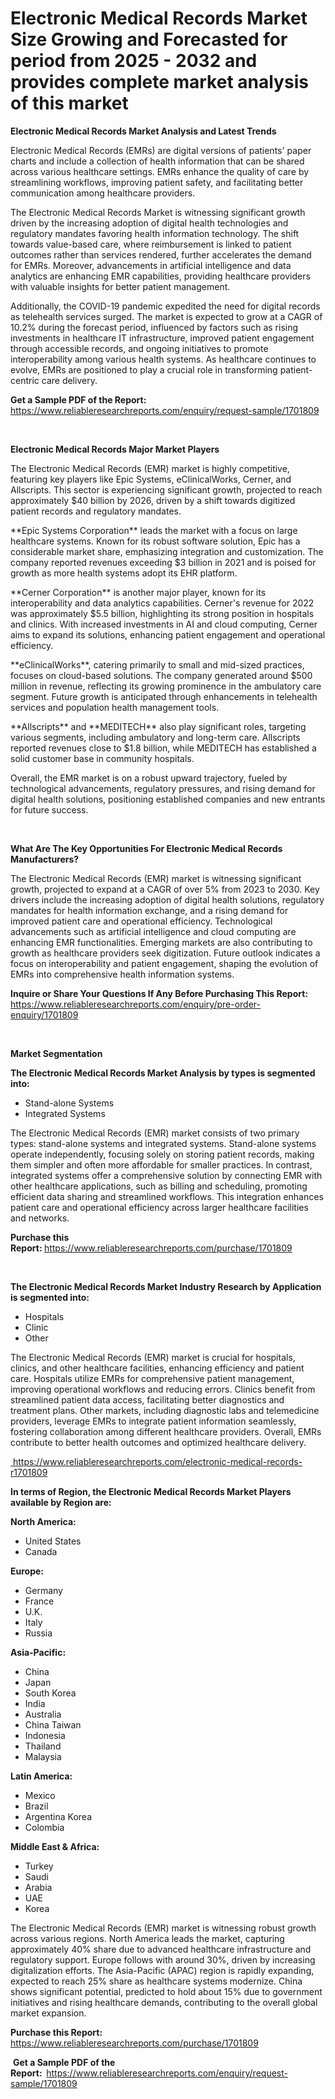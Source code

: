 <p><h1>Electronic Medical Records Market Size Growing and Forecasted for period from 2025 - 2032 and provides complete market analysis of this market</h1></p><p><strong>Electronic Medical Records Market Analysis and Latest Trends</strong></p>
<p><p>Electronic Medical Records (EMRs) are digital versions of patients' paper charts and include a collection of health information that can be shared across various healthcare settings. EMRs enhance the quality of care by streamlining workflows, improving patient safety, and facilitating better communication among healthcare providers.</p><p>The Electronic Medical Records Market is witnessing significant growth driven by the increasing adoption of digital health technologies and regulatory mandates favoring health information technology. The shift towards value-based care, where reimbursement is linked to patient outcomes rather than services rendered, further accelerates the demand for EMRs. Moreover, advancements in artificial intelligence and data analytics are enhancing EMR capabilities, providing healthcare providers with valuable insights for better patient management.</p><p>Additionally, the COVID-19 pandemic expedited the need for digital records as telehealth services surged. The market is expected to grow at a CAGR of 10.2% during the forecast period, influenced by factors such as rising investments in healthcare IT infrastructure, improved patient engagement through accessible records, and ongoing initiatives to promote interoperability among various health systems. As healthcare continues to evolve, EMRs are positioned to play a crucial role in transforming patient-centric care delivery.</p></p>
<p><strong>Get a Sample PDF of the Report:&nbsp;</strong> <a href="https://www.reliableresearchreports.com/enquiry/request-sample/1701809?utm_campaign=2251&utm_medium=2&utm_source=Github&utm_content=ia&utm_term=12042025&utm_id=electronic-medical-records">https://www.reliableresearchreports.com/enquiry/request-sample/1701809</a></p>
<p>&nbsp;</p>
<p><strong>Electronic Medical Records Major Market Players</strong></p>
<p><p>The Electronic Medical Records (EMR) market is highly competitive, featuring key players like Epic Systems, eClinicalWorks, Cerner, and Allscripts. This sector is experiencing significant growth, projected to reach approximately $40 billion by 2026, driven by a shift towards digitized patient records and regulatory mandates.</p><p>**Epic Systems Corporation** leads the market with a focus on large healthcare systems. Known for its robust software solution, Epic has a considerable market share, emphasizing integration and customization. The company reported revenues exceeding $3 billion in 2021 and is poised for growth as more health systems adopt its EHR platform.</p><p>**Cerner Corporation** is another major player, known for its interoperability and data analytics capabilities. Cerner's revenue for 2022 was approximately $5.5 billion, highlighting its strong position in hospitals and clinics. With increased investments in AI and cloud computing, Cerner aims to expand its solutions, enhancing patient engagement and operational efficiency.</p><p>**eClinicalWorks**, catering primarily to small and mid-sized practices, focuses on cloud-based solutions. The company generated around $500 million in revenue, reflecting its growing prominence in the ambulatory care segment. Future growth is anticipated through enhancements in telehealth services and population health management tools.</p><p>**Allscripts** and **MEDITECH** also play significant roles, targeting various segments, including ambulatory and long-term care. Allscripts reported revenues close to $1.8 billion, while MEDITECH has established a solid customer base in community hospitals.</p><p>Overall, the EMR market is on a robust upward trajectory, fueled by technological advancements, regulatory pressures, and rising demand for digital health solutions, positioning established companies and new entrants for future success.</p></p>
<p>&nbsp;</p>
<p><strong>What Are The Key Opportunities For Electronic Medical Records Manufacturers?</strong></p>
<p><p>The Electronic Medical Records (EMR) market is witnessing significant growth, projected to expand at a CAGR of over 5% from 2023 to 2030. Key drivers include the increasing adoption of digital health solutions, regulatory mandates for health information exchange, and a rising demand for improved patient care and operational efficiency. Technological advancements such as artificial intelligence and cloud computing are enhancing EMR functionalities. Emerging markets are also contributing to growth as healthcare providers seek digitization. Future outlook indicates a focus on interoperability and patient engagement, shaping the evolution of EMRs into comprehensive health information systems.</p></p>
<p><strong>Inquire or Share Your Questions If Any Before Purchasing This Report:</strong> <a href="https://www.reliableresearchreports.com/enquiry/pre-order-enquiry/1701809?utm_campaign=2251&utm_medium=2&utm_source=Github&utm_content=ia&utm_term=12042025&utm_id=electronic-medical-records">https://www.reliableresearchreports.com/enquiry/pre-order-enquiry/1701809</a></p>
<p>&nbsp;</p>
<p><strong>Market Segmentation</strong></p>
<p><strong>The Electronic Medical Records Market Analysis by types is segmented into:</strong></p>
<p><ul><li>Stand-alone Systems</li><li>Integrated Systems</li></ul></p>
<p><p>The Electronic Medical Records (EMR) market consists of two primary types: stand-alone systems and integrated systems. Stand-alone systems operate independently, focusing solely on storing patient records, making them simpler and often more affordable for smaller practices. In contrast, integrated systems offer a comprehensive solution by connecting EMR with other healthcare applications, such as billing and scheduling, promoting efficient data sharing and streamlined workflows. This integration enhances patient care and operational efficiency across larger healthcare facilities and networks.</p></p>
<p><strong>Purchase this Report:&nbsp;</strong><a href="https://www.reliableresearchreports.com/purchase/1701809?utm_campaign=2251&utm_medium=2&utm_source=Github&utm_content=ia&utm_term=12042025&utm_id=electronic-medical-records">https://www.reliableresearchreports.com/purchase/1701809</a></p>
<p>&nbsp;</p>
<p><strong>The Electronic Medical Records Market Industry Research by Application is segmented into:</strong></p>
<p><ul><li>Hospitals</li><li>Clinic</li><li>Other</li></ul></p>
<p><p>The Electronic Medical Records (EMR) market is crucial for hospitals, clinics, and other healthcare facilities, enhancing efficiency and patient care. Hospitals utilize EMRs for comprehensive patient management, improving operational workflows and reducing errors. Clinics benefit from streamlined patient data access, facilitating better diagnostics and treatment plans. Other markets, including diagnostic labs and telemedicine providers, leverage EMRs to integrate patient information seamlessly, fostering collaboration among different healthcare providers. Overall, EMRs contribute to better health outcomes and optimized healthcare delivery.</p></p>
<p><a href="https://www.reliableresearchreports.com/electronic-medical-records-r1701809?utm_campaign=2251&utm_medium=2&utm_source=Github&utm_content=ia&utm_term=12042025&utm_id=electronic-medical-records">&nbsp;https://www.reliableresearchreports.com/electronic-medical-records-r1701809</a></p>
<p><strong>In terms of Region, the Electronic Medical Records Market Players available by Region are:</strong></p>
<p>
    <p> <strong> North America: </strong>
        <ul>
            <li>United States</li>
            <li>Canada</li>
        </ul>
        </p> 
    <p> <strong> Europe: </strong>
        <ul>
            <li>Germany</li>
            <li>France</li>
            <li>U.K.</li>
            <li>Italy</li>
            <li>Russia</li>
        </ul>
        </p> 
    <p> <strong> Asia-Pacific: </strong>
        <ul>
            <li>China</li>
            <li>Japan</li>
            <li>South Korea</li>
            <li>India</li>
            <li>Australia</li>
            <li>China Taiwan</li>
            <li>Indonesia</li>
            <li>Thailand</li>
            <li>Malaysia</li>
        </ul>
        </p> 
    <p> <strong> Latin America: </strong>
        <ul>
            <li>Mexico</li>
            <li>Brazil</li>
            <li>Argentina Korea</li>
            <li>Colombia</li>
        </ul>
        </p> 
    <p> <strong> Middle East & Africa: </strong>
        <ul>
            <li>Turkey</li>
            <li>Saudi</li>
            <li>Arabia</li>
            <li>UAE</li>
            <li>Korea</li>
        </ul>
    </p>
    </p>
<p><p>The Electronic Medical Records (EMR) market is witnessing robust growth across various regions. North America leads the market, capturing approximately 40% share due to advanced healthcare infrastructure and regulatory support. Europe follows with around 30%, driven by increasing digitalization efforts. The Asia-Pacific (APAC) region is rapidly expanding, expected to reach 25% share as healthcare systems modernize. China shows significant potential, predicted to hold about 15% due to government initiatives and rising healthcare demands, contributing to the overall global market expansion.</p></p>
<p><strong>Purchase this Report: </strong><a href="https://www.reliableresearchreports.com/purchase/1701809?utm_campaign=2251&utm_medium=2&utm_source=Github&utm_content=ia&utm_term=12042025&utm_id=electronic-medical-records">https://www.reliableresearchreports.com/purchase/1701809</a></p>
<p>&nbsp;<strong>Get a Sample PDF of the Report:&nbsp;&nbsp;</strong><a href="https://www.reliableresearchreports.com/enquiry/request-sample/1701809?utm_campaign=2251&utm_medium=2&utm_source=Github&utm_content=ia&utm_term=12042025&utm_id=electronic-medical-records">https://www.reliableresearchreports.com/enquiry/request-sample/1701809</a></p>
<p><strong></strong></p>
<p><p></p><p></p><p></p></p>